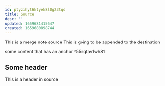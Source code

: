 ```yaml
---
id: ptyzihyt6ktyek8l0g23tqd
title: Source
desc: ''
updated: 1659681415647
created: 1659680898744
---
```


This is a merge note source
This is going to be appended to the destination

some content that has an anchor  ^55nqtav1wh81

## Some header
This is a header in source

